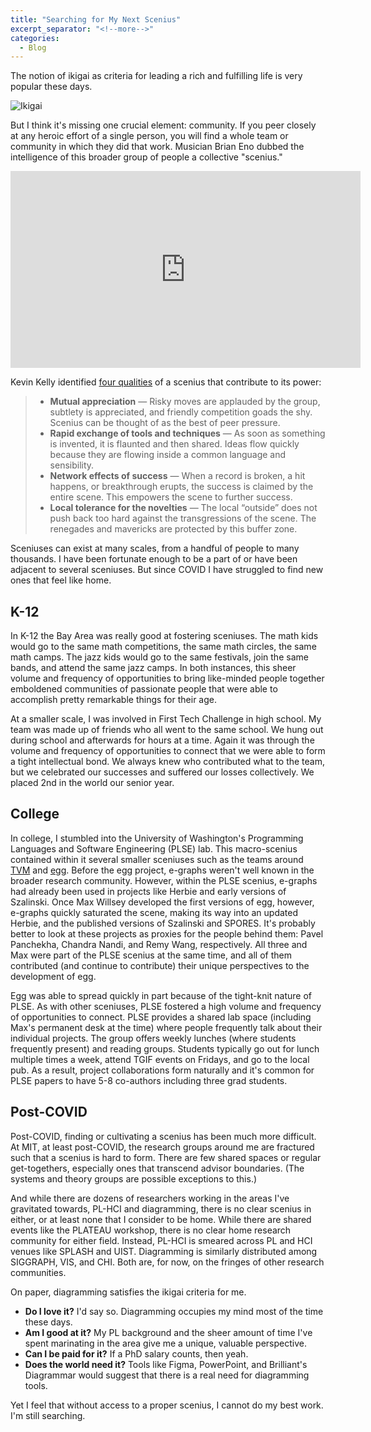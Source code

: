 ```yaml
---
title: "Searching for My Next Scenius"
excerpt_separator: "<!--more-->"
categories:
  - Blog
---
```


The notion of ikigai as criteria for leading a rich and fulfilling life is very popular these days.

![Ikigai](https://www.japan.go.jp/kizuna/_src/7994686/ikigai_japanese_secret_to_a_joyful_life_pic.webp?v=1686636960735)

But I think it's missing one crucial element: community.
If you peer closely at any heroic effort of a single person, you will find a whole team or community
in which they did that work. Musician Brian Eno dubbed the intelligence of this broader group of
people a collective "scenius."

<iframe width="560" height="315" src="https://www.youtube-nocookie.com/embed/77mbz2HbY5Y" title="Brian ENO on SCENIUS" frameborder="0" allow="accelerometer; autoplay; clipboard-write; encrypted-media; gyroscope; picture-in-picture; web-share" allowfullscreen></iframe>

Kevin Kelly identified [four qualities](https://kk.org/thetechnium/scenius-or-comm/) of a scenius that contribute to its power:

> - **Mutual appreciation** — Risky moves are applauded by the group, subtlety is appreciated, and friendly competition goads the shy. Scenius can be thought of as the best of peer pressure.
> - **Rapid exchange of tools and techniques** — As soon as something is invented, it is flaunted and then shared. Ideas flow quickly because they are flowing inside a common language and sensibility.
> - **Network effects of success** — When a record is broken, a hit happens, or breakthrough erupts, the success is claimed by the entire scene. This empowers the scene to further success.
> - **Local tolerance for the novelties** — The local “outside” does not push back too hard against the transgressions of the scene. The renegades and mavericks are protected by this buffer zone.

Sceniuses can exist at many scales, from a handful of people to many thousands. I have been
fortunate enough to be a part of or have been adjacent to several sceniuses. But since COVID I have
struggled to find new ones that feel like home.

## K-12

In K-12 the Bay Area was really good at fostering sceniuses. The math kids would go to the same math
competitions, the same math circles, the same math camps. The jazz kids would go to the same
festivals, join the same bands, and attend the same jazz camps. In both instances, this sheer volume
and frequency of opportunities to bring like-minded people together emboldened communities of
passionate people that were able to accomplish pretty remarkable things for their age.

At a smaller scale, I was involved in First Tech Challenge in high school. My team was made up of
friends who all went to the same school. We hung out during school and afterwards for hours at a time. Again it was
through the volume and frequency of opportunities to connect that we were able to form a tight
intellectual bond. We always knew who contributed what to the team, but we celebrated our successes
and suffered our losses collectively. We placed 2nd in the world our senior year.

## College

In college, I stumbled into the University of Washington's Programming Languages and Software
Engineering (PLSE) lab. This macro-scenius contained within it several smaller sceniuses such as the
teams around [TVM](https://tvm.apache.org/) and [egg](https://egraphs-good.github.io/). Before the
egg project, e-graphs weren't well known in the broader research community. However, within the PLSE
scenius, e-graphs had already been used in projects like Herbie and early versions of Szalinski.
Once Max Willsey developed the first versions of egg, however, e-graphs quickly saturated the scene, making
its way into an updated Herbie, and the published versions of Szalinski and SPORES. It's probably
better to look at these projects as proxies for the people behind them: Pavel Panchekha, Chandra
Nandi, and Remy Wang, respectively. All three and Max were part of the PLSE scenius at the same
time, and all of them contributed (and continue to contribute) their unique perspectives to the development of egg.

Egg was able to spread quickly in part because of the tight-knit nature of PLSE. As with other
sceniuses, PLSE fostered a high volume and frequency of opportunities to connect. PLSE provides a
shared lab space (including Max's permanent desk at the time) where people frequently talk about
their individual projects. The group offers weekly lunches (where students frequently present) and
reading groups. Students typically go out for lunch multiple times a week, attend TGIF events on
Fridays, and go to the local pub. As a result, project collaborations form naturally and it's common
for PLSE papers to have 5-8 co-authors including three grad students.

## Post-COVID

Post-COVID, finding or cultivating a scenius has been much more difficult. At MIT, at least post-COVID, the research groups around me are fractured such that a
scenius is hard to form. There are few shared spaces or regular get-togethers, especially ones that
transcend advisor boundaries. (The systems and theory groups are possible exceptions to this.)

And while there are dozens of
researchers working in the areas I've gravitated
towards, PL-HCI and diagramming, there is no clear scenius in either, or at least none that I
consider to be home. While there are shared events like the PLATEAU workshop, there is no clear home
research community for either field. Instead, PL-HCI is smeared across PL and HCI venues like SPLASH
and UIST. Diagramming is similarly distributed among SIGGRAPH, VIS, and CHI. Both are, for now,
on the fringes of other research communities.

On paper, diagramming
satisfies the ikigai criteria for me.

- **Do I love it?** I'd say so. Diagramming occupies my mind most of the time these days.
- **Am I good at it?** My PL background and the sheer amount of time I've spent marinating in the area
  give me a unique, valuable perspective.
- **Can I be paid for it?** If a PhD salary counts, then yeah.
- **Does the world need it?** Tools like Figma, PowerPoint, and Brilliant's Diagrammar would suggest
  that there is a real need for diagramming tools.

Yet I feel that without access to a proper scenius, I cannot do my best work. I'm still searching.
